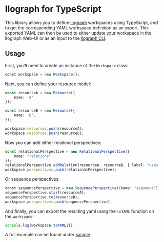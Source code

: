 # Ilograph for TypeScript

This library allows you to define [Ilograph](https://www.ilograph.com/) workspaces using TypeScript, and to get the corresponding YAML workspace definition as an export. This exported YAML can then be used to either update your workspace in the Ilograph Web-UI or as an input to the [Ilograph CLI](https://www.ilograph.com/docs/cli-and-export-api/).

## Usage

First, you'll need to create an instance of the `Workspace` class:

```TypeScript
const workspace = new Workspace();
```

Next, you can define your resource model:

```TypeScript
const resourceA = new Resource({
    name: 'A'
});

const resourceB = new Resource({
    name: 'B',
});

workspace.resources.push(resourceA);
workspace.resources.push(resourceB);
```

Now you can add either relational perspectives:

```TypeScript
const relationalPerspective = new RelationalPerspective({
    name: "relations"
});
relationalPerspective.addRelation(resourceA, resourceB, { label: "uses"});
workspace.perspectives.push(relationalPerspective);
```

Or sequence perspectives:

```TypeScript
const sequencePerspective = new SequencePerspective({name: "sequence"});
sequencePerspective.start(resourceA);
sequencePerspective.to(resourceB);
workspace.perspectives.push(sequencePerspective);
```

And finally, you can export the resulting yaml using the `toYAML` function on the `workspace`:

```TypeScript
console.log(workspace.toYAML());
```

A full example can be found under [sample](./sample/index.ts)